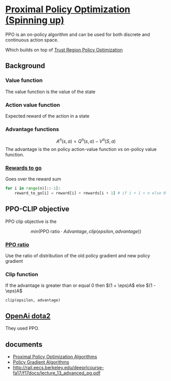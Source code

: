 # [Proximal Policy Optimization (Spinning up)](https://spinningup.openai.com/en/latest/algorithms/ppo.html)
PPO is an on-policy algorithm and can be used for both discrete and continuous action space. 

Which builds on top of [Trust Region Policy Optimization](https://spinningup.openai.com/en/latest/algorithms/trpo.html#id4)


## Background 
### Value function
The value function is the value of the state

### Action value function
Expected reward of the action in a state

### Advantage functions
$$A^\pi(s,a) = Q^\pi(s,a)- V^\pi(S,a)$$
The advantage is the on policy action-value function vs on-policy value function.

### [Rewards to go](https://spinningup.openai.com/en/latest/spinningup/rl_intro3.html#implementing-reward-to-go-policy-gradient)
Goes over the reward sum
```python
for i in range(n)[::-1]:
    reward_to_go[i] = reward[i] + rewards[i + 1] # if i + 1 < n else 0
```

## PPO-CLIP objective 
PPO clip objective is the 

$$min(\text{PPO ratio} \cdot Advantage, clip(epsilon, advantage) )$$

### [PPO ratio](https://huggingface.co/blog/deep-rl-ppo#the-ratio-function)
Use the ratio of distribution of the old policy gradient and new policy gradient 

### Clip function
If the advantage is greater than or equal  0 then $(1 + \eps)A$ else $(1 - \eps)A$ 
```
clip(epsilon, advantage)
```

## [OpenAi dota2](https://cdn.openai.com/dota-2.pdf)
They used PPO. 

## documents
- [Proximal Policy Optimization Algorithms](https://arxiv.org/pdf/1707.06347.pdf)
- [ Policy Gradient Algorithms ](https://lilianweng.github.io/posts/2018-04-08-policy-gradient/)
- http://rail.eecs.berkeley.edu/deeprlcourse-fa17/f17docs/lecture_13_advanced_pg.pdf
